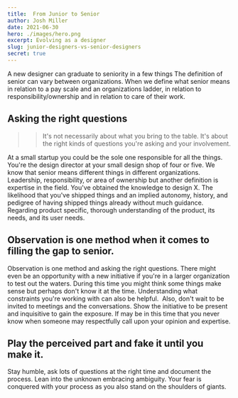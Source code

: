 ```yaml
---
title:  From Junior to Senior
author: Josh Miller
date: 2021-06-30
hero: ./images/hero.png
excerpt: Evolving as a designer
slug: junior-designers-vs-senior-designers
secret: true
---
```


A new designer can graduate to seniority in a few things
The definition of senior can vary between organizations.
When we define what senior means in relation to a pay scale and an organizations ladder, in relation to responsibility/ownership and in relation to care of their work.

## Asking the right questions

>> It's not necessarily about what you bring to the table. It's about the right kinds of questions you're asking and your involvement.


At a small startup you could be the sole one responsible for all the things. You're the design director at your small design shop of four or five. We know that senior means different things in different organizations. 
Leadership, responsibility, or area of ownership but another definition is expertise in the field. You've obtained the knowledge to design X. The likelihood that you've shipped things and an implied autonomy, history, and pedigree of having shipped things already without much guidance. Regarding product specific, thorough understanding of the product, its needs, and its user needs.


## Observation is one method when it comes to filling the gap to senior.
Observation is one method and asking the right questions. There might even be an opportunity with a new initiative if you're in a larger organization to test out the waters. During this time you might think some things make sense but perhaps don't know it at the time. Understanding what constraints you're working with can also be helpful. 
Also, don't wait to be invited to meetings and the conversations. Show the initiative to be present and inquisitive to gain the exposure. If may be in this time that you never know when someone may respectfully call upon your opinion and expertise.


## Play the perceived part and fake it until you make it.
Stay humble, ask lots of questions at the right time and document the process. Lean into the unknown embracing ambiguity. Your fear is conquered with your process as you also stand on the shoulders of giants.

